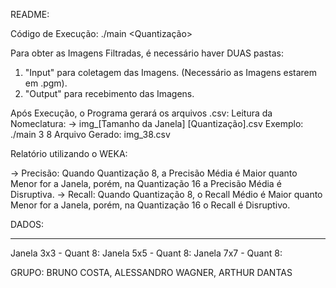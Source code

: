 README:

Código de Execução:
./main <Tamanho da Janela> <Quantização>

Para obter as Imagens Filtradas, é necessário haver DUAS pastas:
1. "Input" para coletagem das Imagens. (Necessário as Imagens estarem em .pgm).
2. "Output" para recebimento das Imagens.

Após Execução, o Programa gerará os arquivos .csv:
Leitura da Nomeclatura:
-> img_[Tamanho da Janela] [Quantização].csv
Exemplo:
	./main 3 8
Arquivo Gerado:
	img_38.csv

Relatório utilizando o WEKA:

-> Precisão: Quando Quantização 8, a Precisão Média é Maior quanto Menor for a Janela, porém, na Quantização 16 a Precisão Média é Disruptiva.
-> Recall: Quando Quantização 8, o Recall Médio é Maior quanto Menor for a Janela, porém, na Quantização 16 o Recall é Disruptivo.

DADOS:

--------------------------------------------------------------------------------------

Janela 3x3 - Quant 8:           Janela 5x5 - Quant 8:		Janela 7x7 - Quant 8:

GRUPO:
BRUNO COSTA, 
ALESSANDRO WAGNER, 
ARTHUR DANTAS
